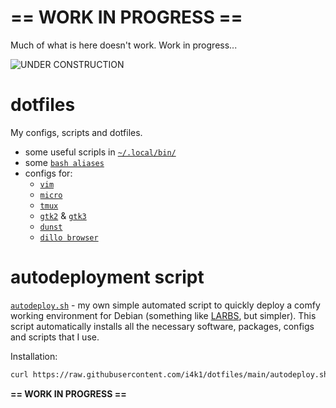 # == WORK IN PROGRESS ==
Much of what is here doesn't work. Work in progress...

![UNDER CONSTRUCTION](https://sabrina-online.com/underconst.gif)

# dotfiles
My configs, scripts and dotfiles.
- some useful scripls in [`~/.local/bin/`](.local/bin)
- some [`bash aliases`](.bashrc)
- configs for:
  - [`vim`](.vimrc)
  - [`micro`](.config/micro/settings.json)
  - [`tmux`](.config/tmux/tmux.conf)
  - [`gtk2`](.config/gtk-2.0/gtkrc-2.0) & [`gtk3`](.config/gtk-3.0/settings.ini)
  - [`dunst`](.config/dunst/dunstrc)
  - [`dillo browser`](.dillo/dillorc)

# autodeployment script
[`autodeploy.sh`](autodeploy.sh) - my own simple automated script to quickly deploy a comfy working environment for Debian (something like [LARBS](https://larbs.xyz/), but simpler). This script automatically installs all the necessary software, packages, configs and scripts that I use.

Installation:
```sh
curl https://raw.githubusercontent.com/i4k1/dotfiles/main/autodeploy.sh | sh
```

**== WORK IN PROGRESS ==**
